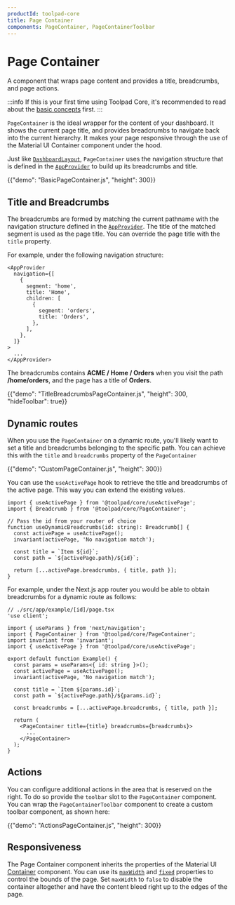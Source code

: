 ```yaml
---
productId: toolpad-core
title: Page Container
components: PageContainer, PageContainerToolbar
---
```


# Page Container

<p class="description">A component that wraps page content and provides a title, breadcrumbs, and page actions.</p>

:::info
If this is your first time using Toolpad Core, it's recommended to read about the [basic concepts](/toolpad/core/introduction/base-concepts/) first.
:::

`PageContainer` is the ideal wrapper for the content of your dashboard. It shows the current page title, and provides breadcrumbs to navigate back into the current hierarchy. It makes your page responsive through the use of the Material&nbsp;UI Container component under the hood.

Just like [`DashboardLayout`](/toolpad/core/react-dashboard-layout/), `PageContainer` uses the navigation structure that is defined in the [`AppProvider`](/toolpad/core/react-app-provider/) to build up its breadcrumbs and title.

{{"demo": "BasicPageContainer.js", "height": 300}}

## Title and Breadcrumbs

The breadcrumbs are formed by matching the current pathname with the navigation structure defined in the [`AppProvider`](/toolpad/core/react-app-provider/). The title of the matched segment is used as the page title. You can override the page title with the `title` property.

For example, under the following navigation structure:

```tsx
<AppProvider
  navigation={[
    {
      segment: 'home',
      title: 'Home',
      children: [
        {
          segment: 'orders',
          title: 'Orders',
        },
      ],
    },
  ]}
>
  ...
</AppProvider>
```

The breadcrumbs contains **ACME / Home / Orders** when you visit the path **/home/orders**, and the page has a title of **Orders**.

{{"demo": "TitleBreadcrumbsPageContainer.js", "height": 300, "hideToolbar": true}}

## Dynamic routes

When you use the `PageContainer` on a dynamic route, you'll likely want to set a title and breadcrumbs belonging to the specific path. You can achieve this with the `title` and `breadcrumbs` property of the `PageContainer`

{{"demo": "CustomPageContainer.js", "height": 300}}

You can use the `useActivePage` hook to retrieve the title and breadcrumbs of the active page. This way you can extend the existing values.

```tsx
import { useActivePage } from '@toolpad/core/useActivePage';
import { Breadcrumb } from '@toolpad/core/PageContainer';

// Pass the id from your router of choice
function useDynamicBreadcrumbs(id: string): Breadcrumb[] {
  const activePage = useActivePage();
  invariant(activePage, 'No navigation match');

  const title = `Item ${id}`;
  const path = `${activePage.path}/${id}`;

  return [...activePage.breadcrumbs, { title, path }];
}
```

For example, under the Next.js app router you would be able to obtain breadcrumbs for a dynamic route as follows:

```tsx
// ./src/app/example/[id]/page.tsx
'use client';

import { useParams } from 'next/navigation';
import { PageContainer } from '@toolpad/core/PageContainer';
import invariant from 'invariant';
import { useActivePage } from '@toolpad/core/useActivePage';

export default function Example() {
  const params = useParams<{ id: string }>();
  const activePage = useActivePage();
  invariant(activePage, 'No navigation match');

  const title = `Item ${params.id}`;
  const path = `${activePage.path}/${params.id}`;

  const breadcrumbs = [...activePage.breadcrumbs, { title, path }];

  return (
    <PageContainer title={title} breadcrumbs={breadcrumbs}>
      ...
    </PageContainer>
  );
}
```

## Actions

You can configure additional actions in the area that is reserved on the right. To do so provide the `toolbar` slot to the `PageContainer` component. You can wrap the `PageContainerToolbar` component to create a custom toolbar component, as shown here:

{{"demo": "ActionsPageContainer.js", "height": 300}}

## Responsiveness

The Page Container component inherits the properties of the Material&nbsp;UI [Container](https://mui.com/material-ui/react-container/) component. You can use its [`maxWidth`](https://mui.com/material-ui/api/container/#container-prop-maxWidth) and [`fixed`](https://mui.com/material-ui/api/container/#container-prop-fixed) properties to control the bounds of the page. Set `maxWidth` to `false` to disable the container altogether and have the content bleed right up to the edges of the page.
